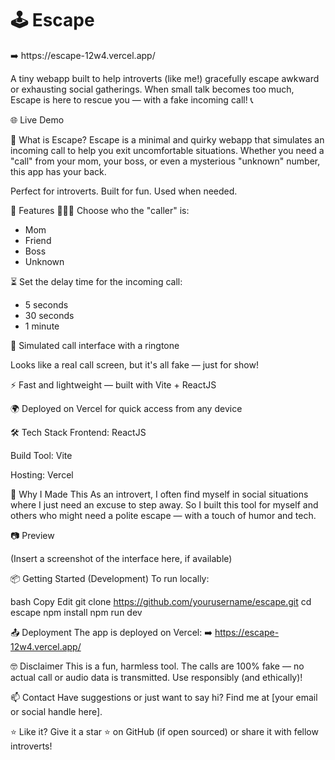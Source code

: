 <h1>🕹️ Escape </h1>
<p>➡️ https://escape-12w4.vercel.app/</p>

A tiny webapp built to help introverts (like me!) gracefully escape awkward or exhausting social gatherings. When small talk becomes too much, Escape is here to rescue you — with a fake incoming call! 📞

🌐 Live Demo

📌 What is Escape?
Escape is a minimal and quirky webapp that simulates an incoming call to help you exit uncomfortable situations. Whether you need a "call" from your mom, your boss, or even a mysterious "unknown" number, this app has your back.

Perfect for introverts. Built for fun. Used when needed.

🚀 Features
🧑‍🤝‍🧑 Choose who the "caller" is:

- Mom
- Friend
- Boss
- Unknown

⏳ Set the delay time for the incoming call:

- 5 seconds
- 30 seconds
- 1 minute

📲 Simulated call interface with a ringtone

Looks like a real call screen, but it's all fake — just for show!

⚡ Fast and lightweight — built with Vite + ReactJS

🌍 Deployed on Vercel for quick access from any device

🛠️ Tech Stack
Frontend: ReactJS

Build Tool: Vite

Hosting: Vercel

🎯 Why I Made This
As an introvert, I often find myself in social situations where I just need an excuse to step away. So I built this tool for myself and others who might need a polite escape — with a touch of humor and tech.

📷 Preview

(Insert a screenshot of the interface here, if available)

📦 Getting Started (Development)
To run locally:

bash
Copy
Edit
git clone https://github.com/yourusername/escape.git
cd escape
npm install
npm run dev


📤 Deployment
The app is deployed on Vercel:
➡️ https://escape-12w4.vercel.app/

🤓 Disclaimer
This is a fun, harmless tool. The calls are 100% fake — no actual call or audio data is transmitted. Use responsibly (and ethically)!

📫 Contact
Have suggestions or just want to say hi?
Find me at [your email or social handle here].

⭐️ Like it?
Give it a star ⭐️ on GitHub (if open sourced) or share it with fellow introverts!
